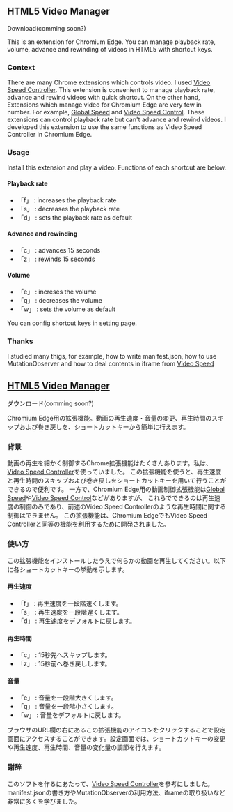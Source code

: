 <h2>HTML5 Video Manager</h2>
<a>Download(comming soon?)</a>
<p>
  This is an extension for Chromium Edge. You can manage playback rate, volume, advance and rewinding of videos in HTML5 with shortcut keys.
</p>
<h3>Context</h3>
<p>There are many Chrome extensions which controls video. I used <a
    href="https://chrome.google.com/webstore/detail/video-speed-controller/nffaoalbilbmmfgbnbgppjihopabppdk"
    target="_blank" rel="noopener noreferrer">Video Speed Controller</a>.
  This extension is convenient to manage playback rate, advance and rewind videos with quick shortcut.
  On the other hand, Extensions which manage video for Chromium Edge are very few in number. For example, <a
    href="https://microsoftedge.microsoft.com/addons/detail/mjhlabbcmjflkpjknnicihkfnmbdfced?hl=en-GB" target="_blank"
    rel="noopener noreferrer">Global Speed</a> and <a
    href="https://microsoftedge.microsoft.com/addons/detail/mfoipakdadgplilpebhnebgafaoofblh?hl=en-GB" target="_blank"
    rel="noopener noreferrer">Video Speed Control</a>.
  These extensions can control playback rate but can't advance and rewind videos.
  I developed this extension to use the same functions as Video Speed Controller in Chromium Edge.
</p>
<h3>Usage</h3>
<p>Install this extension and play a video. Functions of each shortcut are below.</p>
<h4>Playback rate</h4>
<ul>
  <li>「f」 : increases the playback rate</li>
  <li>「s」 : decreases the playback rate</li>
  <li>「d」 : sets the playback rate as default</li>
</ul>
<h4>Advance and rewinding</h4>
<ul>
  <li>「c」 : advances 15 seconds</li>
  <li>「z」 : rewinds 15 seconds</li>
</ul>
<h4>Volume</h4>
<ul>
  <li>「e」 : increses the volume</li>
  <li>「q」 : decreases the volume</li>
  <li>「w」 : sets the volume as default</li>
</ul>
<p>You can config shortcut keys in setting page.</p>
<h3>Thanks</h3>
<p>
  I studied many thigs, for example, how to write manifest.json, how to use MutationObserver and how to deal contents in iframe from <a href="https://github.com/igrigorik/videospeed" target="_blank" rel="noopener noreferrer">Video Speed
</p>


<h2>HTML5 Video Manager</h2>
<a>ダウンロード(comming soon?)</a>
<p>
  Chromium Edge用の拡張機能。動画の再生速度・音量の変更、再生時間のスキップおよび巻き戻しを、ショートカットキーから簡単に行えます。
</p>
<h3>背景</h3>
<p>動画の再生を細かく制御するChrome拡張機能はたくさんあります。私は、<a
    href="https://chrome.google.com/webstore/detail/video-speed-controller/nffaoalbilbmmfgbnbgppjihopabppdk"
    target="_blank" rel="noopener noreferrer">Video Speed Controller</a>を使っていました。
  この拡張機能を使うと、再生速度と再生時間のスキップおよび巻き戻しをショートカットキーを用いて行うことができるので便利です。
  一方で、Chromium Edge用の動画制御拡張機能は<a
    href="https://microsoftedge.microsoft.com/addons/detail/mjhlabbcmjflkpjknnicihkfnmbdfced?hl=en-GB" target="_blank"
    rel="noopener noreferrer">Global Speed</a>や<a
    href="https://microsoftedge.microsoft.com/addons/detail/mfoipakdadgplilpebhnebgafaoofblh?hl=en-GB" target="_blank"
    rel="noopener noreferrer">Video Speed Control</a>などがありますが、
  これらでできるのは再生速度の制御のみであり、前述のVideo Speed Controllerのような再生時間に関する制御はできません。
  この拡張機能は、Chromium EdgeでもVideo Speed Controllerと同等の機能を利用するために開発されました。
</p>
<h3>使い方</h3>
<p>この拡張機能をインストールしたうえで何らかの動画を再生してください。以下に各ショートカットキーの挙動を示します。</p>
<h4>再生速度</h4>
<ul>
  <li>「f」 : 再生速度を一段階速くします。</li>
  <li>「s」 : 再生速度を一段階遅くします。</li>
  <li>「d」 : 再生速度をデフォルトに戻します。</li>
</ul>
<h4>再生時間</h4>
<ul>
  <li>「c」 : 15秒先へスキップします。</li>
  <li>「z」 : 15秒前へ巻き戻しします。</li>
</ul>
<h4>音量</h4>
<ul>
  <li>「e」 : 音量を一段階大きくします。</li>
  <li>「q」 : 音量を一段階小さくします。</li>
  <li>「w」 : 音量をデフォルトに戻します。</li>
</ul>
<p>ブラウザのURL欄の右にあるこの拡張機能のアイコンをクリックすることで設定画面にアクセスすることができます。設定画面では、ショートカットキーの変更や再生速度、再生時間、音量の変化量の調節を行えます。</p>
<h3>謝辞</h3>
<p>
  このソフトを作るにあたって、<a href="https://github.com/igrigorik/videospeed" target="_blank" rel="noopener noreferrer">Video Speed
    Controller</a>を参考にしました。manifest.jsonの書き方やMutationObserverの利用方法、iframeの取り扱いなど非常に多くを学びました。
</p>
